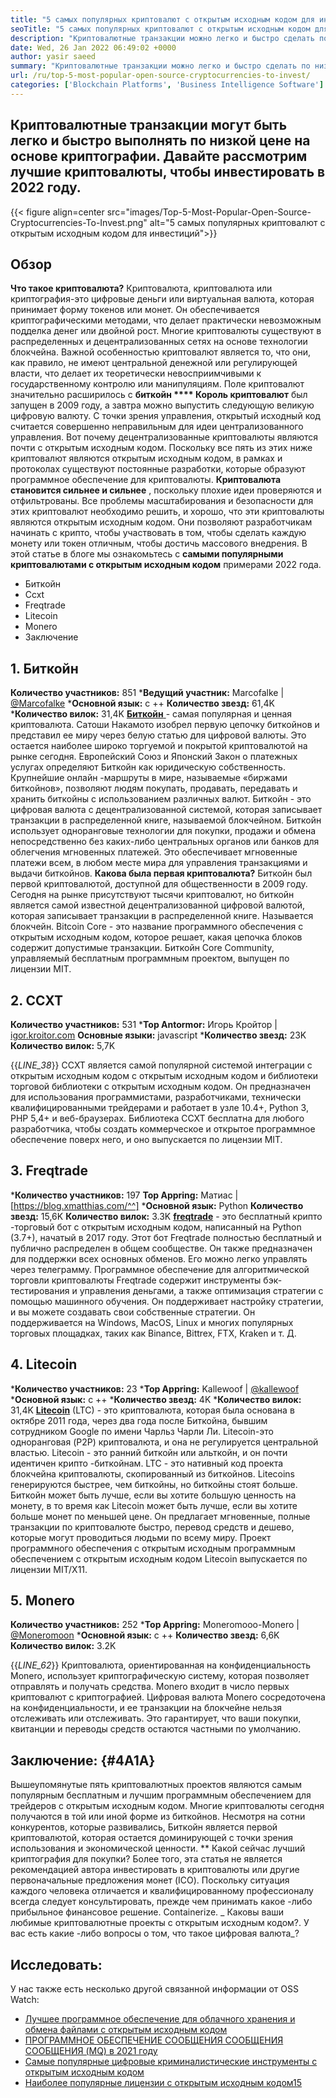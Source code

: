 ```yaml
---
title: "5 самых популярных криптовалют с открытым исходным кодом для инвестирования 2022" 
seoTitle: "5 самых популярных криптовалют с открытым исходным кодом для инвестирования 2022" 
description: "Криптовалютные транзакции можно легко и быстро сделать по низкой цене на основе криптографии. Давайте рассмотрим лучшие криптовалюты, чтобы инвестировать в 2022 году." 
date: Wed, 26 Jan 2022 06:49:02 +0000
author: yasir saeed
summary: "Криптовалютные транзакции можно легко и быстро сделать по низкой цене на основе криптографии. Давайте рассмотрим лучшие криптовалюты, чтобы инвестировать в 2022 году." 
url: /ru/top-5-most-popular-open-source-cryptocurrencies-to-invest/
categories: ['Blockchain Platforms', 'Business Intelligence Software']
---
```


## Криптовалютные транзакции могут быть легко и быстро выполнять по низкой цене на основе криптографии. Давайте рассмотрим лучшие криптовалюты, чтобы инвестировать в 2022 году.

{{< figure align=center src="images/Top-5-Most-Popular-Open-Source-Cryptocurrencies-To-Invest.png" alt="5 самых популярных криптовалют с открытым исходным кодом для инвестиций">}}


## **Обзор** 
**Что такое криптовалюта?**  Криптовалюта, криптовалюта или криптография-это цифровые деньги или виртуальная валюта, которая принимает форму токенов или монет. Он обеспечивается криптографическими методами, что делает практически невозможным подделка денег или двойной рост. Многие криптовалюты существуют в распределенных и децентрализованных сетях на основе технологии блокчейна. Важной особенностью криптовалют является то, что они, как правило, не имеют центральной денежной или регулирующей власти, что делает их теоретически невосприимчивыми к государственному контролю или манипуляциям.
Поле криптовалют значительно расширилось с **биткойн  ****  Король криптовалют**  был запущен в 2009 году, а завтра можно выпустить следующую великую цифровую валюту. С точки зрения управления, открытый исходный код считается совершенно неправильным для идеи централизованного управления. Вот почему децентрализованные криптовалюты являются почти с открытым исходным кодом.
Поскольку все пять из этих ниже криптовалют являются открытым исходным кодом, в рамках и протоколах существуют постоянные разработки, которые образуют программное обеспечение для криптовалюты. **Криптовалюта становится сильнее и сильнее** , поскольку плохие идеи проверяются и отфильтрованы. Все проблемы масштабирования и безопасности для этих криптовалют необходимо решить, и хорошо, что эти криптовалюты являются открытым исходным кодом. Они позволяют разработчикам начинать с крипто, чтобы участвовать в том, чтобы сделать каждую монету или токен отличным, чтобы достичь массового внедрения.
В этой статье в блоге мы ознакомьтесь с **самыми популярными криптовалютами с открытым исходным кодом**  примерами 2022 года.
  * Биткойн
  * Ccxt
  * Freqtrade
  * Litecoin
  * Monero
  * Заключение

## 1. Биткойн
  **Количество участников:**  851
  ***Ведущий участник:**  Marcofalke | [@Marcofalke][1]
  ***Основной язык:**  c ++
  **Количество звезд:**  61,4K
  ***Количество вилок:**  31,4K
[**Биткойн** ][2] - самая популярная и ценная криптовалюта. Сатоши Накамото изобрел первую цепочку биткойнов и представил ее миру через белую статью для цифровой валюты. Это остается наиболее широко торгуемой и покрытой криптовалютой на рынке сегодня. Европейский Союз и Японский Закон о платежных услугах определяют Биткойн как юридическую собственность. Крупнейшие онлайн -маршруты в мире, называемые «биржами биткойнов», позволяют людям покупать, продавать, передавать и хранить биткойны с использованием различных валют.
Биткойн - это цифровая валюта с децентрализованной системой, которая записывает транзакции в распределенной книге, называемой блокчейном. Биткойн использует одноранговые технологии для покупки, продажи и обмена непосредственно без каких-либо центральных органов или банков для облегчения мгновенных платежей. Это обеспечивает мгновенные платежи всем, в любом месте мира для управления транзакциями и выдачи биткойнов.
**Какова была первая криптовалюта?**  Биткойн был первой криптовалютой, доступной для общественности в 2009 году. Сегодня на рынке присутствуют тысячи криптовалют, но биткойн является самой известной децентрализованной цифровой валютой, которая записывает транзакции в распределенной книге. Называется блокчейн. Bitcoin Core - это название программного обеспечения с открытым исходным кодом, которое решает, какая цепочка блоков содержит допустимые транзакции. Биткойн Core Community, управляемый бесплатным программным проектом, выпущен по лицензии MIT.

## 2. CCXT
  **Количество участников:**  531
  ***Top Antormor:**  Игорь Кройтор | [igor.kroitor.com][3]
  **Основные языки:**  javascript
  ***Количество звезд:**  23K
  **Количество вилок:**  5,7K

{{_LINE_38_}}
CCXT является самой популярной системой интеграции с открытым исходным кодом с открытым исходным кодом и библиотеки торговой библиотеки с открытым исходным кодом. Он предназначен для использования программистами, разработчиками, технически квалифицированными трейдерами и работает в узле 10.4+, Python 3, PHP 5,4+ и веб-браузерах. Библиотека CCXT бесплатна для любого разработчика, чтобы создать коммерческое и открытое программное обеспечение поверх него, и оно выпускается по лицензии MIT.

## 3. Freqtrade
  ***Количество участников:**  197
  **Top Appring:**  Матиас | [https://blog.xmatthias.com/^^]
  ***Основной язык:**  Python
  **Количество звезд:**  15,6K
  **Количество вилок:**  3.3K
**[freqtrade][6]**  - это бесплатный крипто -торговый бот с открытым исходным кодом, написанный на Python (3.7+), начатый в 2017 году. Этот бот Freqtrade полностью бесплатный и публично распределен в общем сообществе. Он также предназначен для поддержки всех основных обменов. Его можно легко управлять через телеграмму.
Программное обеспечение для алгоритмической торговли криптовалюты Freqtrade содержит инструменты бэк-тестирования и управления деньгами, а также оптимизация стратегии с помощью машинного обучения. Он поддерживает настройку стратегии, и вы можете создавать свои собственные стратегии. Он поддерживается на Windows, MacOS, Linux и многих популярных торговых площадках, таких как Binance, Bittrex, FTX, Kraken и т. Д.

## 4. Litecoin
  ***Количество участников:**  23
  ***Top Appring:**  Kallewoof | [@kallewoof][7]
  ***Основной язык:**  c ++
  ***Количество звезд:**  4K
  ***Количество вилок:**  31,4K
**[Litecoin][8]**  (LTC) - это криптовалюта, которая была основана в октябре 2011 года, через два года после Биткойна, бывшим сотрудником Google по имени Чарльз Чарли Ли. Litecoin-это одноранговая (P2P) криптовалюта, и она не регулируется центральной властью. Litecoin - это ранний биткойн или альткойн, и он почти идентичен крипто -биткойнам. LTC - это нативный код проекта блокчейна криптовалюты, скопированный из биткойнов.
Litecoins генерируются быстрее, чем биткойны, но биткойны стоят больше. Биткойн может быть лучше, если вы хотите большую ценность на монету, в то время как Litecoin может быть лучше, если вы хотите больше монет по меньшей цене. Он предлагает мгновенные, полные транзакции по криптовалюте быстро, перевод средств и дешево, которые могут проводиться людьми по всему миру. Проект программного обеспечения с открытым исходным программным обеспечением с открытым исходным кодом Litecoin выпускается по лицензии MIT/X11.

## 5. Monero
  **Количество участников:**  252
  ***Top Appring:**  Moneromooo-Monero | [@Moneromoon][9]
  ***Основной язык:**  c ++
  **Количество звезд:**  6,6K
  **Количество вилок:**  3.2K

{{_LINE_62_}}
Криптовалюта, ориентированная на конфиденциальность Monero, использует криптографическую систему, которая позволяет отправлять и получать средства. Monero входит в число первых криптовалют с криптографией. Цифровая валюта Monero сосредоточена на конфиденциальности, и ее транзакции на блокчейне нельзя отслеживать или отслеживать. Это гарантирует, что ваши покупки, квитанции и переводы средств остаются частными по умолчанию.

## **Заключение:**    {#4A1A}
Вышеупомянутые пять криптовалютных проектов являются самым популярным бесплатным и лучшим программным обеспечением для трейдеров с открытым исходным кодом. Многие криптовалюты сегодня получаются в той или иной форме из биткойнов. Несмотря на сотни конкурентов, которые развивались, Биткойн является первой криптовалютой, которая остается доминирующей с точки зрения использования и экономической ценности.
** Какой сейчас лучший криптография для покупки? Более того, эта статья не является рекомендацией автора инвестировать в криптовалюты или другие первоначальные предложения монет (ICO). Поскольку ситуация каждого человека отличается и квалифицированному профессионалу всегда следует консультировать, прежде чем принимать какое -либо прибыльное финансовое решение. Containerize.
_ Каковы ваши любимые криптовалютные проекты с открытым исходным кодом?. У вас есть какие -либо вопросы о том, что такое цифровая валюта_?

## Исследовать:
У нас также есть несколько другой связанной информации от OSS Watch:
  * [Лучшее программное обеспечение для облачного хранения и обмена файлами с открытым исходным кодом][12]
  * [ПРОГРАММНОЕ ОБЕСПЕЧЕНИЕ СООБЩЕНИЯ СООБЩЕНИЯ СООБЩЕНИЯ (MQ) в 2021 году][13]
  * [Самые популярные цифровые криминалистические инструменты с открытым исходным кодом][14]
  * [Наиболее популярные лицензии с открытым исходным кодом][15][15][15]

  
[1]: https://twitter.com/spyced?lang=en
[2]: https://github.com/bitcoin/bitcoin
[3]: http://igor.kroitor.com/
[4]: https://github.com/ccxt/ccxt
[5]: https://twitter.com/liggitt?lang=en
[6]: https://github.com/freqtrade/freqtrade
[7]: https://twitter.com/brian_coca?lang=en
[8]: https://github.com/litecoin-project/litecoin
[9]: https://twitter.com/timograham?lang=en
[10]: https://github.com/monero-project/monero
[11]: mailto:yasir.saeed@aspose.com
[12]: https://products.containerize.com/backup-and-sync/
[13]: https://blog.containerize.com/message-queue-software/top-5-open-source-message-queue-software-in-2021/
[14]: https://blog.containerize.com/digital-forensic-tools/top-5-open-source-digital-forensic-tools-in-2021/
[15]: https://blog.containerize.com/licenses-standards/top-5-most-popular-osi-approved-open-source-licenses-of-2021/
